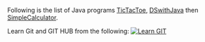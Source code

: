 Following is the list of Java programs [TicTacToe][1], [DSwithJava][2] then [SimpleCalculator][3].

[1]: https://github.com/Peeyush-Pareek/vgu/blob/main/TicTacToe.java            "TicTacToe"
[2]: https://github.com/Peeyush-Pareek/Java/tree/main               "DSwithJava"
[3]: https://github.com/Peeyush-Pareek/test/blob/master/SimpleCalculator.java      "SimpleCalculator"
Learn Git and GIT HUB from the following:
[![Learn GIT](https://github.githubassets.com/assets/social-2deb6d7d43e7.jpg)](https://www.youtube.com/watch?v=DsZnxZR_WMI)
